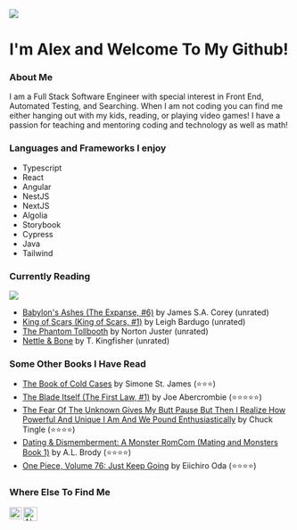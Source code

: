 <img src="https://c.tenor.com/-Kgr-uW4GA8AAAAi/hello.gif"/> 

# I'm Alex and Welcome To My Github!

### About Me
  I am a Full Stack Software Engineer with special interest in Front End, Automated Testing, and Searching.  When I am not coding you can find me either hanging out 
  with my kids, reading, or playing video games!  I have a passion for teaching and mentoring coding and technology as well as math!
  
### Languages and Frameworks I enjoy
- Typescript
- React
- Angular
- NestJS
- NextJS
- Algolia
- Storybook
- Cypress 
- Java
- Tailwind


### Currently Reading
 <img src="https://c.tenor.com/CsPCJHIlhy8AAAAC/frantic-studying.gif" />
 
 <!-- GOODREADS-LIST:START -->
- [Babylon's Ashes (The Expanse, #6)](https://www.goodreads.com/review/show/6352951549?utm_medium=api&utm_source=rss) by James S.A. Corey (unrated)
- [King of Scars (King of Scars, #1)](https://www.goodreads.com/review/show/5922452184?utm_medium=api&utm_source=rss) by Leigh Bardugo (unrated)
- [The Phantom Tollbooth](https://www.goodreads.com/review/show/6350452558?utm_medium=api&utm_source=rss) by Norton Juster (unrated)
- [Nettle &amp; Bone](https://www.goodreads.com/review/show/6303486890?utm_medium=api&utm_source=rss) by T. Kingfisher (unrated)
<!-- GOODREADS-LIST:END -->
 
### Some Other Books I Have Read 
<!-- GOODREADS-READ-LIST:START -->
- [The Book of Cold Cases](https://www.goodreads.com/review/show/5075974497?utm_medium=api&utm_source=rss) by Simone St. James (⭐⭐⭐)
- [The Blade Itself (The First Law, #1)](https://www.goodreads.com/review/show/3208703317?utm_medium=api&utm_source=rss) by Joe Abercrombie (⭐⭐⭐⭐⭐)
- [The Fear Of The Unknown Gives My Butt Pause But Then I Realize How Powerful And Unique I Am And We Pound Enthusiastically](https://www.goodreads.com/review/show/6290229035?utm_medium=api&utm_source=rss) by Chuck Tingle (⭐⭐⭐⭐)
- [Dating & Dismemberment: A Monster RomCom (Mating and Monsters Book 1)](https://www.goodreads.com/review/show/6243871269?utm_medium=api&utm_source=rss) by A.L. Brody (⭐⭐⭐⭐)
- [One Piece, Volume 76: Just Keep Going](https://www.goodreads.com/review/show/5870794035?utm_medium=api&utm_source=rss) by Eiichiro Oda (⭐⭐⭐⭐)
<!-- GOODREADS-READ-LIST:END -->

### Where Else To Find Me
<a href="https://www.linkedin.com/in/alexandria-piatt-189505120/">
  <img align="left" alt="Alex's LinkedIn" width="22px" src="https://raw.githubusercontent.com/peterthehan/peterthehan/master/assets/linkedin.svg" />
</a>
<a href="https://www.goodreads.com/user/show/21969908-alexandria-marie">
  <img align="left" alt="Alex's Goodreads" width="25px" src="https://upload.wikimedia.org/wikipedia/commons/5/5a/Goodreads_logo_-_SuperTinyIcons.svg" />
</a>
<!---
amrunnells/amrunnells is a ✨ special ✨ repository because its `README.md` (this file) appears on your GitHub profile.
You can click the Preview link to take a look at your changes.
--->

